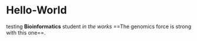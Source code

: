# Hello-World
testing
**Bioinformatics** student *in the works*
==The genomics force is strong with this one==.
